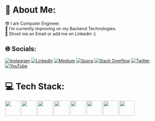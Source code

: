 # 💫 About Me:
😎 I am Computer Engineer.<br>🌱 I’m currently improving on my Backend Technologies.<br>💬 Shoot me an Email or add me on Linkedin :)<br>


## 🌐 Socials:
[![Instagram](https://img.shields.io/badge/Instagram-%23E4405F.svg?logo=Instagram&logoColor=white)](https://instagram.com/berkanttgunes/) [![LinkedIn](https://img.shields.io/badge/LinkedIn-%230077B5.svg?logo=linkedin&logoColor=white)](https://linkedin.com/in/berkant-g%C3%BCne%C5%9F/) [![Medium](https://img.shields.io/badge/Medium-12100E?logo=medium&logoColor=white)](https://medium.com/@berkanttgunes) [![Quora](https://img.shields.io/badge/Quora-%23B92B27.svg?logo=Quora&logoColor=white)](https://quora.com/profile/Berkant-G%C3%BCne%C5%9F) [![Stack Overflow](https://img.shields.io/badge/-Stackoverflow-FE7A16?logo=stack-overflow&logoColor=white)](https://stackoverflow.com/users/12031635) [![Twitter](https://img.shields.io/badge/Twitter-%231DA1F2.svg?logo=Twitter&logoColor=white)](https://twitter.com/Berkant_G_) [![YouTube](https://img.shields.io/badge/YouTube-%23FF0000.svg?logo=YouTube&logoColor=white)](https://youtube.com/@berkantgunes5195/) 

# 💻 Tech Stack:
<img height="50" src="https://user-images.githubusercontent.com/25181517/117447155-6a868a00-af3d-11eb-9cfe-245df15c9f3f.png"> <img height="50" src="https://user-images.githubusercontent.com/25181517/183568594-85e280a7-0d7e-4d1a-9028-c8c2209e073c.png"> <img height="50" src="https://github.com/marwin1991/profile-technology-icons/assets/136815194/519bfaf3-c242-431e-a269-876979f05574"> <img height="50" src="https://user-images.githubusercontent.com/25181517/117208740-bfb78400-adf5-11eb-97bb-09072b6bedfc.png"> <img height="50" src="https://github.com/marwin1991/profile-technology-icons/assets/19180175/3b371807-db7c-45b4-8720-c0cfc901680a"> <img height="50" src="https://user-images.githubusercontent.com/25181517/182884177-d48a8579-2cd0-447a-b9a6-ffc7cb02560e.png"> <img height="50" src="https://user-images.githubusercontent.com/25181517/117201156-9a724800-adec-11eb-9a9d-3cd0f67da4bc.png"> <img height="50" src="https://user-images.githubusercontent.com/25181517/183423507-c056a6f9-1ba8-4312-a350-19bcbc5a8697.png">

